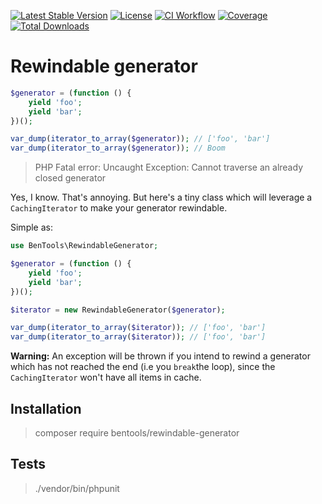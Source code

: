 [![Latest Stable Version](https://poser.pugx.org/bentools/rewindable-generator/v/stable)](https://packagist.org/packages/bentools/rewindable-generator)
[![License](https://poser.pugx.org/bentools/rewindable-generator/license)](https://packagist.org/packages/bentools/rewindable-generator)
[![CI Workflow](https://github.com/bpolaszek/rewindable-generator/actions/workflows/ci.yml/badge.svg)](https://github.com/bpolaszek/rewindable-generator/actions/workflows/ci.yml)
[![Coverage](https://codecov.io/gh/bpolaszek/rewindable-generator/branch/main/graph/badge.svg?token=L5ulTaymbt)](https://codecov.io/gh/bpolaszek/rewindable-generator)
[![Total Downloads](https://poser.pugx.org/bentools/rewindable-generator/downloads)](https://packagist.org/packages/bentools/rewindable-generator)

Rewindable generator
==============

```php
$generator = (function () {
    yield 'foo';
    yield 'bar';
})();

var_dump(iterator_to_array($generator)); // ['foo', 'bar']
var_dump(iterator_to_array($generator)); // Boom
```

> PHP Fatal error:  Uncaught Exception: Cannot traverse an already closed generator

Yes, I know. That's annoying. But here's a tiny class which will leverage a `CachingIterator` to make your generator rewindable.

Simple as:

```php
use BenTools\RewindableGenerator;

$generator = (function () {
    yield 'foo';
    yield 'bar';
})();

$iterator = new RewindableGenerator($generator);

var_dump(iterator_to_array($iterator)); // ['foo', 'bar']
var_dump(iterator_to_array($iterator)); // ['foo', 'bar']
```

**Warning:** An exception will be thrown if you intend to rewind a generator which has not reached the end (i.e you `break`the loop), since the `CachingIterator` won't have all items in cache.

Installation
------------

> composer require bentools/rewindable-generator

Tests
-----

> ./vendor/bin/phpunit

